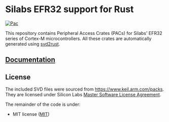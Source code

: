 # Silabs EFR32 support for Rust

[![Pac](https://github.com/defermelowie/efr32-pacs/actions/workflows/pac.yml/badge.svg)](https://github.com/defermelowie/efr32-pacs/actions/workflows/pac.yml)

This repository contains Peripheral Access Crates (PACs) for Silabs' EFR32 series of Cortex-M microcontrollers.
All these crates are automatically generated using [svd2rust](https://github.com/rust-embedded/svd2rust).

## [Documentation](https://defermelowie.github.io/efr32-pacs)

## License

The included SVD files were sourced from https://www.keil.arm.com/packs.
They are licensed under Silicon Labs [Master Software License
Agreement](license-msla).

The remainder of the code is under:

- MIT license ([MIT](license-mit))
